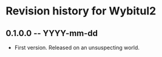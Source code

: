# Revision history for Wybitul2

## 0.1.0.0 -- YYYY-mm-dd

* First version. Released on an unsuspecting world.
